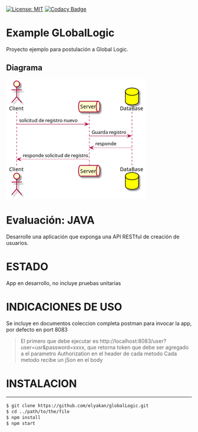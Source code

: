 [![License: MIT](https://img.shields.io/badge/License-MIT-blue.svg)](https://opensource.org/licenses/MIT)
[![Codacy Badge](https://api.codacy.com/project/badge/Grade/3e7cdd4b099240f98704e7393c8e10e9)](https://www.codacy.com/manual/fguaman/example-global-logic?utm_source=github.com&amp;utm_medium=referral&amp;utm_content=fguaman/example-global-logic&amp;utm_campaign=Badge_Grade)
# Example GLobalLogic
Proyecto ejemplo para postulación a Global Logic.

## Diagrama 
![diagrama](doc/img/diagram.png)

# Evaluación: JAVA

Desarrolle una aplicación que exponga una API RESTful de creación de usuarios.

# ESTADO

App en desarrollo, no incluye pruebas unitarias
# INDICACIONES DE USO
Se incluye en documentos coleccion completa postman para invocar la app, por defecto en port 8083

 > El primero que debe ejecutar es http://localhost:8083/user?user=usr&password=xxxx, que retorna token que debe ser agregado a el parametro Authorization en el header de cada metodo
 > Cada metodo recibe un jSon en el body   

# INSTALACION
***
```
$ git clone https://github.com/elyakan/globalLogic.git
$ cd ../path/to/the/file
$ npm install
$ npm start



